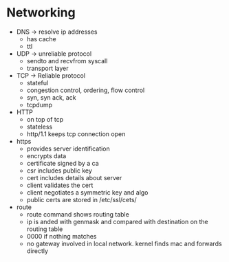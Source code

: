 # Networking

* DNS -> resolve ip addresses
  * has cache
  * ttl
* UDP -> unreliable protocol
  * sendto and recvfrom syscall
  * transport layer
* TCP -> Reliable protocol
  - stateful
  - congestion control, ordering, flow control
  - syn, syn ack, ack
  - tcpdump
* HTTP
  - on top of tcp
  - stateless
  - http/1.1 keeps tcp connection open
* https
  - provides server identification
  - encrypts data
  - certificate signed by a ca
  - csr includes public key
  - cert includes details about server
  - client validates the cert
  - client negotiates a symmetric key and algo
  - public certs are stored in /etc/ssl/cets/
* route
  - route command shows routing table
  - ip is anded with genmask and compared with destination on the routing table
  - 0000 if nothing matches
  - no gateway involved in local network. kernel finds mac and forwards directly
